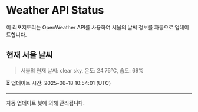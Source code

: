 
# Weather API Status

이 리포지토리는 OpenWeather API를 사용하여 서울의 날씨 정보를 자동으로 업데이트합니다.

## 현재 서울 날씨
> 서울의 현재 날씨: clear sky, 온도: 24.76°C, 습도: 69%

⏳ 업데이트 시간: 2025-06-18 10:54:01 (UTC)

---
자동 업데이트 봇에 의해 관리됩니다.
